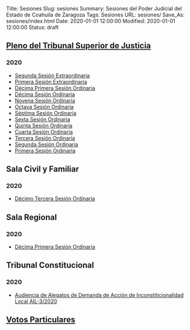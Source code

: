 Title: Sesiones
Slug: sesiones
Summary: Sesiones del Poder Judicial del Estado de Coahuila de Zaragoza
Tags: Sesiones
URL: sesiones/
Save_As: sesiones/index.html
Date: 2020-01-01 12:00:00
Modified: 2020-01-01 12:00:00
Status: draft

## [Pleno del Tribunal Superior de Justicia](pleno-del-tribunal-superior-de-justicia/)

### 2020

- [Segunda Sesión Extraordinaria](pleno-del-tribunal-superior-de-justicia/2020/segunda-sesion-extraordinaria/)
- [Primera Sesión Extraordinaria](pleno-del-tribunal-superior-de-justicia/2020/primera-sesion-extraordinaria/)
- [Décima Primera Sesión Ordinaria](pleno-del-tribunal-superior-de-justicia/2020/decima-primera-sesion-ordinaria/)
- [Décima Sesión Ordinaria](pleno-del-tribunal-superior-de-justicia/2020/decima-sesion-ordinaria/)
- [Novena Sesión Ordinaria](pleno-del-tribunal-superior-de-justicia/2020/novena-sesion-ordinaria/)
- [Octava Sesión Ordinaria](pleno-del-tribunal-superior-de-justicia/2020/octava-sesion-ordinaria/)
- [Séptima Sesión Ordinaria](pleno-del-tribunal-superior-de-justicia/2020/septima-sesion-ordinaria/)
- [Sexta Sesión Ordinaria](pleno-del-tribunal-superior-de-justicia/2020/sexta-sesion-ordinaria/)
- [Quinta Sesión Ordinaria](pleno-del-tribunal-superior-de-justicia/2020/quinta-sesion-ordinaria/)
- [Cuarta Sesión Ordinaria](pleno-del-tribunal-superior-de-justicia/2020/cuarta-sesion-ordinaria/)
- [Tercera Sesión Ordinaria](pleno-del-tribunal-superior-de-justicia/2020/tercera-sesion-ordinaria/)
- [Segunda Sesión Ordinaria](pleno-del-tribunal-superior-de-justicia/2020/segunda-sesion-ordinaria/)
- [Primera Sesión Ordinaria](pleno-del-tribunal-superior-de-justicia/2020/primera-sesion-ordinaria/)

## Sala Civil y Familiar

### 2020

- [Décimo Tercera Sesión Ordinaria](sala-civil-y-familiar/2020/decima-tercera-sesion-ordinaria/)

## Sala Regional

### 2020

- [Décima Primera Sesión Ordinaria](sala-regional/2020/decima-primera-sesion-ordinaria/)

## Tribunal Constitucional

### 2020

- [Audiencia de Alegatos de Demanda de Acción de Inconstiticionalidad Local AIL-3/2020](tribunal-constitucional/2020/audiencia-de-alegatos-de-demanda-de-accion-de-inconstiticionalidad-local-ail-3-2020/)

## [Votos Particulares](votos-particulares/)



